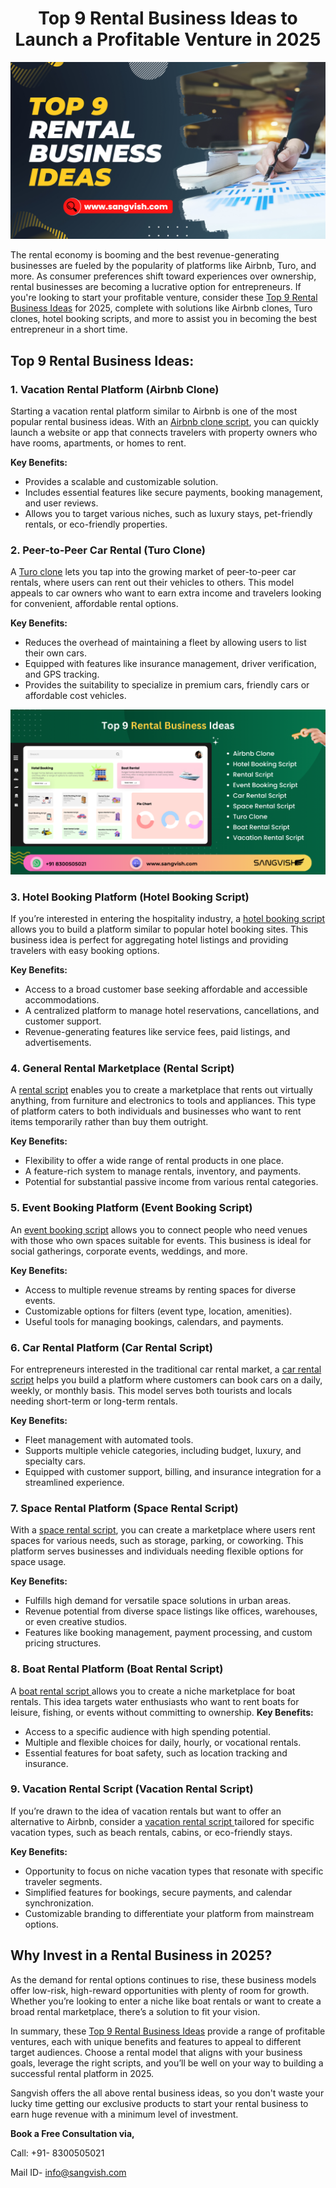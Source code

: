 
<h1 align="center"> Top 9 Rental Business Ideas to Launch a Profitable Venture in 2025 </h1>

<div class="Box-sc-g0xbh4-0 iIZCet"><img alt=“rentalbusinessideas.png" src="https://github.com/sangvishtechnologies/rental-business-ideas/blob/main/images/top-9-rental-business-ideas.png" data-hpc="true" class="Box-sc-g0xbh4-0 kzRgrI"></div>  

The rental economy is booming and the best revenue-generating businesses are fueled by the popularity of platforms like Airbnb, Turo, and more. As consumer preferences shift toward experiences over ownership, rental businesses are becoming a lucrative option for entrepreneurs. If you're looking to start your profitable venture, consider these [Top 9 Rental Business Ideas](https://sangvish.com/clone-scripts/) for 2025, complete with solutions like Airbnb clones, Turo clones, hotel booking scripts, and more to assist you in becoming the best entrepreneur in a short time. 

## Top 9 Rental Business Ideas: 
### 1. Vacation Rental Platform (Airbnb Clone)
Starting a vacation rental platform similar to Airbnb is one of the most popular rental business ideas. With an [Airbnb clone script](https://sangvish.com/airbnb-clone/), you can quickly launch a website or app that connects travelers with property owners who have rooms, apartments, or homes to rent.

**Key Benefits:**
* Provides a scalable and customizable solution.
* Includes essential features like secure payments, booking management, and user reviews.
* Allows you to target various niches, such as luxury stays, pet-friendly rentals, or eco-friendly properties.
  
### 2. Peer-to-Peer Car Rental (Turo Clone)
A [Turo clone](https://sangvish.com/turo-clone/) lets you tap into the growing market of peer-to-peer car rentals, where users can rent out their vehicles to others. This model appeals to car owners who want to earn extra income and travelers looking for convenient, affordable rental options.

**Key Benefits:**
* Reduces the overhead of maintaining a fleet by allowing users to list their own cars.
* Equipped with features like insurance management, driver verification, and GPS tracking.
* Provides the suitability to specialize in premium cars, friendly cars or  affordable cost vehicles.

<div class="Box-sc-g0xbh4-0 iIZCet"><img alt=“rentalbusinessideas.png" src="https://github.com/sangvishtechnologies/rental-business-ideas/blob/main/images/rental-business.png" data-hpc="true" class="Box-sc-g0xbh4-0 kzRgrI"></div>  

### 3. Hotel Booking Platform (Hotel Booking Script)
If you’re interested in entering the hospitality industry, a [hotel booking script](https://sangvish.com/hotel-booking-script/) allows you to build a platform similar to popular hotel booking sites. This business idea is perfect for aggregating hotel listings and providing travelers with easy booking options.

**Key Benefits:**
* Access to a broad customer base seeking affordable and accessible accommodations.
* A centralized platform to manage hotel reservations, cancellations, and customer support.
* Revenue-generating features like service fees, paid listings, and advertisements.
  
### 4. General Rental Marketplace (Rental Script)
A [rental script](https://sangvish.com/rental-script/) enables you to create a marketplace that rents out virtually anything, from furniture and electronics to tools and appliances. This type of platform caters to both individuals and businesses who want to rent items temporarily rather than buy them outright.

**Key Benefits:**
* Flexibility to offer a wide range of rental products in one place.
* A feature-rich system to manage rentals, inventory, and payments.
* Potential for substantial passive income from various rental categories.
  
### 5. Event Booking Platform (Event Booking Script)
An [event booking script](https://sangvish.com/event-booking-script/) allows you to connect people who need venues with those who own spaces suitable for events. This business is ideal for social gatherings, corporate events, weddings, and more.

**Key Benefits:**
* Access to multiple revenue streams by renting spaces for diverse events.
* Customizable options for filters (event type, location, amenities).
* Useful tools for managing bookings, calendars, and payments.
  
### 6. Car Rental Platform (Car Rental Script)
For entrepreneurs interested in the traditional car rental market, a [car rental script](https://sangvish.com/car-rental-script/) helps you build a platform where customers can book cars on a daily, weekly, or monthly basis. This model serves both tourists and locals needing short-term or long-term rentals.

**Key Benefits:**
* Fleet management with automated tools. 
* Supports multiple vehicle categories, including budget, luxury, and specialty cars.
* Equipped with customer support, billing, and insurance integration for a streamlined experience.
  
### 7. Space Rental Platform (Space Rental Script)
With a [space rental script](https://sangvish.com/space-rental-script/), you can create a marketplace where users rent spaces for various needs, such as storage, parking, or coworking. This platform serves businesses and individuals needing flexible options for space usage.

**Key Benefits:**
* Fulfills high demand for versatile space solutions in urban areas.
* Revenue potential from diverse space listings like offices, warehouses, or even creative studios.
* Features like booking management, payment processing, and custom pricing structures.
  
### 8. Boat Rental Platform (Boat Rental Script)
A [boat rental script ](https://sangvish.com/boat-rental-script/)allows you to create a niche marketplace for boat rentals. This idea targets water enthusiasts who want to rent boats for leisure, fishing, or events without committing to ownership.
**Key Benefits:**
* Access to a specific audience with high spending potential.     
* Multiple and flexible choices for daily, hourly, or vocational rentals. 
* Essential features for boat safety, such as location tracking and insurance.
  
### 9. Vacation Rental Script (Vacation Rental Script)
If you’re drawn to the idea of vacation rentals but want to offer an alternative to Airbnb, consider a [vacation rental script ](https://sangvish.com/vacation-rental-script/)tailored for specific vacation types, such as beach rentals, cabins, or eco-friendly stays.

**Key Benefits:**
* Opportunity to focus on niche vacation types that resonate with specific traveler segments.
* Simplified features for bookings, secure payments, and calendar synchronization.
* Customizable branding to differentiate your platform from mainstream options.
  
## Why Invest in a Rental Business in 2025?
As the demand for rental options continues to rise, these business models offer low-risk, high-reward opportunities with plenty of room for growth. Whether you’re looking to enter a niche like boat rentals or want to create a broad rental marketplace, there’s a solution to fit your vision.

In summary, these [Top 9 Rental Business Ideas](https://sangvish.com/clone-scripts/) provide a range of profitable ventures, each with unique benefits and features to appeal to different target audiences. Choose a rental model that aligns with your business goals, leverage the right scripts, and you’ll be well on your way to building a successful rental platform in 2025.

Sangvish offers the all above rental business ideas, so you don't waste your lucky time getting our exclusive products to start your rental business to earn huge revenue with a minimum level of investment.

**Book a Free Consultation via,**

Call: +91- 8300505021

Mail ID-  [info@sangvish.com](mailto:info@sangvish.com)
